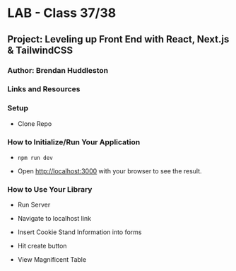 # LAB - Class 37/38

## Project: Leveling up Front End with React, Next.js & TailwindCSS

### Author: Brendan Huddleston

### Links and Resources

### Setup

- Clone Repo

### How to Initialize/Run Your Application

- `npm run dev`

- Open [http://localhost:3000](http://localhost:3000) with your browser to see the result.

### How to Use Your Library

- Run Server

- Navigate to localhost link

- Insert Cookie Stand Information into forms

- Hit create button

- View Magnificent Table